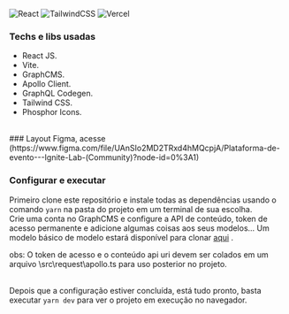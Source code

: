 
![React](https://img.shields.io/badge/react-%2320232a.svg?style=for-the-badge&logo=react&logoColor=%2361DAFB)
![TailwindCSS](https://img.shields.io/badge/tailwindcss-%2338B2AC.svg?style=for-the-badge&logo=tailwind-css&logoColor=white)
![Vercel](https://img.shields.io/badge/vercel-%23000000.svg?style=for-the-badge&logo=vercel&logoColor=white)

### Techs e libs usadas

- React JS.
- Vite.
- GraphCMS.
- Apollo Client.
- GraphQL Codegen.
- Tailwind CSS.
- Phosphor Icons.
<br/>
### Layout
Figma, acesse (https://www.figma.com/file/UAnSIo2MD2TRxd4hMQcpjA/Plataforma-de-evento---Ignite-Lab-(Community)?node-id=0%3A1)
<br/>

### Configurar e executar

Primeiro clone este repositório e instale todas as dependências usando o comando `yarn` na pasta do projeto em um terminal de sua escolha.
<br/>
Crie uma conta no GraphCMS e configure a API de conteúdo, token de acesso permanente e adicione algumas coisas aos seus modelos... Um modelo básico de modelo estará disponível para clonar [aqui](https://app.graphcms.com/clone/3ee1de4a2d064069a7a6424f449b1197?name=Ignite%20Lab%2002) .<br/>

obs: O token de acesso e o conteúdo api uri devem ser colados em um arquivo \src\request\apollo.ts para uso posterior no projeto.

<br/>Depois que a configuração estiver concluída, está tudo pronto, basta executar `yarn dev` para ver o projeto em execução no navegador.<br/>
